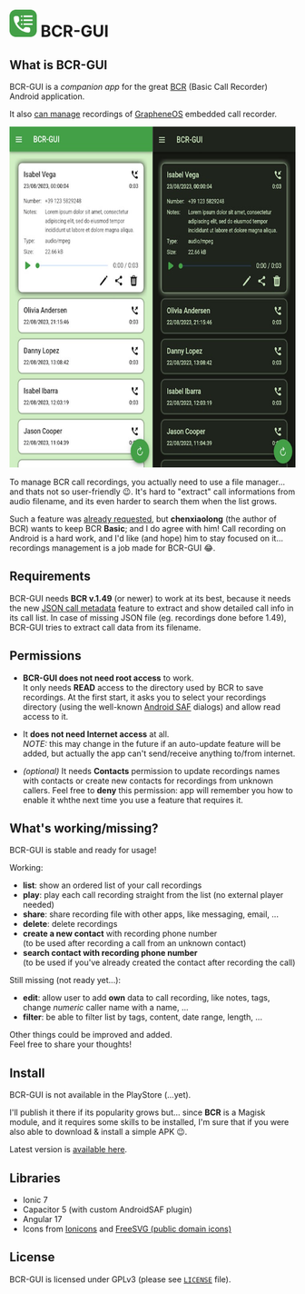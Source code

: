 # <img src="src/assets/icons/icon-rounded.svg" height="48px"> BCR-GUI

## What is BCR-GUI

BCR-GUI is a _companion app_ for the great [BCR](https://github.com/chenxiaolong/BCR) (Basic Call Recorder) Android application.

It also [can manage](https://github.com/nicorac/bcr-gui/issues/30) recordings of [GrapheneOS](https://grapheneos.org/) embedded call recorder.

<img src="docs/images/screenshot-main.jpg?nocache=1" height="600px">

To manage BCR call recordings, you actually need to use a file manager... and thats not so user-friendly 😉.
It's hard to "extract" call informations from audio filename, and its even harder to search them when the list grows.

Such a feature was [already requested](https://github.com/chenxiaolong/BCR/issues/135#issuecomment-1642889831), but **chenxiaolong** (the author of BCR) wants to keep BCR **Basic**; and I do agree with him! Call recording on Android is a hard work, and I'd like (and hope) him to stay focused on it... recordings management is a job made for BCR-GUI 😂.

## Requirements

BCR-GUI needs **BCR v.1.49** (or newer) to work at its best, because it needs the new [JSON call metadata](https://github.com/chenxiaolong/BCR/issues/380) feature to extract and show detailed call info in its call list. In case of missing JSON file (eg. recordings done before 1.49), BCR-GUI tries to extract call data from its filename.

## Permissions

- **BCR-GUI does not need root access** to work. \
  It only needs **READ** access to the directory used by BCR to save recordings. At the first start, it asks you to select your recordings directory (using the well-known [Android SAF](https://developer.android.com/training/data-storage/shared/documents-files) dialogs) and allow read access to it.

- It **does not need Internet access** at all. \
  _NOTE:_ this may change in the future if an auto-update feature will be added, but actually the app can't send/receive anything to/from internet.

- _(optional)_ It needs **Contacts** permission to update recordings names with contacts or create new contacts for recordings from unknown callers. Feel free to **deny** this permission: app will remember you how to enable it whthe next time you use a feature that requires it.

## What's working/missing?

BCR-GUI is stable and ready for usage!

Working:

- **list**: show an ordered list of your call recordings
- **play**: play each call recording straight from the list (no external player needed)
- **share**: share recording file with other apps, like messaging, email, ...
- **delete**: delete recordings
- **create a new contact** with recording phone number \
  (to be used after recording a call from an unknown contact)
- **search contact with recording phone number** \
  (to be used if you've already created the contact after recording the call)

Still missing (not ready yet...):

- **edit**: allow user to add **own** data to call recording, like notes, tags, change _numeric_ caller name with a name, ...
- **filter**: be able to filter list by tags, content, date range, length, ...

Other things could be improved and added. \
Feel free to share your thoughts!

## Install

BCR-GUI is not available in the PlayStore (...yet).

I'll publish it there if its popularity grows but... since **BCR** is a Magisk module, and it requires some skills to be installed, I'm sure that if you were also able to download & install a simple APK 😉.

Latest version is [available here](https://github.com/nicorac/bcr-gui/releases/).

## Libraries

- Ionic 7
- Capacitor 5 (with custom AndroidSAF plugin)
- Angular 17
- Icons from [Ionicons](https://ionic.io/ionicons/v4) and [FreeSVG (public domain icons)](https://freesvg.org/1547046949)

## License

BCR-GUI is licensed under GPLv3 (please see [`LICENSE`](./LICENSE) file).

